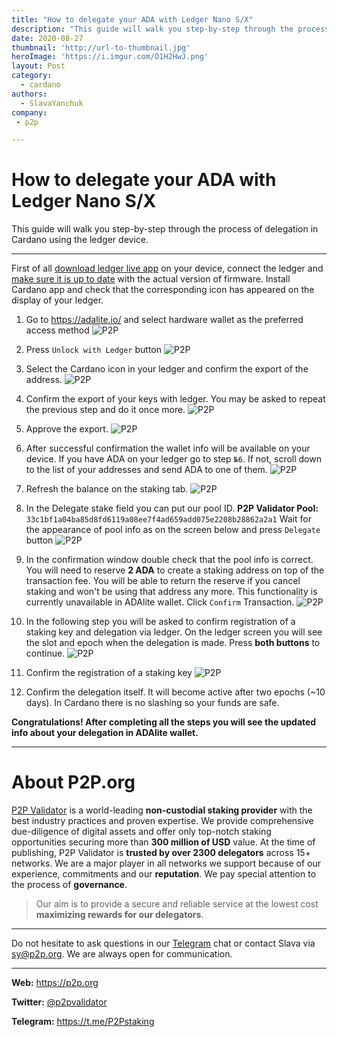 ```yaml
---
title: "How to delegate your ADA with Ledger Nano S/X"
description: "This guide will walk you step-by-step through the process of delegation in Cardano using the ledger device."
date: 2020-08-27
thumbnail: 'http://url-to-thumbnail.jpg'
heroImage: 'https://i.imgur.com/O1H2HwJ.png'
layout: Post
category:
  - cardano
authors:
  - SlavaYanchuk
company:
 - p2p

---
```


# How to delegate your ADA with Ledger Nano S/X 

This guide will walk you step-by-step through the process of delegation in Cardano using the ledger device.

---

First of all [download ledger live app](https://support.ledger.com/hc/en-us/articles/360006395553) on your device, connect the ledger and [make sure it is up to date](https://support.ledger.com/hc/en-us/articles/360002731113) with the actual version of firmware. Install Cardano app and check that the corresponding icon has appeared on the display of your ledger.

1. Go to https://adalite.io/ and select hardware wallet as the preferred access method
![P2P](https://i.imgur.com/mPTCCKj.png)

2. Press `Unlock with Ledger` button
![P2P](https://i.imgur.com/YaJ8NQZ.png)

3. Select the Cardano icon in your ledger and confirm the export of the address.
![P2P](https://i.imgur.com/2aS4nQW.png)

4. Confirm the export of your keys with ledger. You may be asked to repeat the previous step and do it once more. 
![P2P](https://i.imgur.com/1kroT4z.png)

5. Approve the export.
![P2P](https://i.imgur.com/1gkdndG.png)

6. After successful confirmation the wallet info will be available on your device. If you have ADA on your ledger go to step `№6`. If not, scroll down to the list of your addresses and send ADA to one of them.
![P2P](https://i.imgur.com/UWZKjSJ.png)
 
7. Refresh the balance on the staking tab.
![P2P](https://i.imgur.com/5DVCRGt.png)

8. In the Delegate stake field you can put our pool ID.
**P2P Validator Pool:** `33c1bf1a04ba85d8fd6119a08ee7f4ad659add075e2208b28862a2a1`
Wait for the appearance of pool info as on the screen below and press `Delegate` button
![P2P](https://i.imgur.com/fCn2ObX.png)

9. In the confirmation window double check that the pool info is correct. You will need to reserve **2 ADA** to create a staking address on top of the transaction fee. You will be able to return the reserve if you cancel staking and won't be using  that address any more. This functionality is currently unavailable in ADAlite wallet. Click `Confirm` Transaction.
![P2P](https://i.imgur.com/YViqQLW.png)

10. In the following step you will be asked to confirm registration of a staking key and delegation via ledger. On the ledger screen you will see the slot and epoch when the delegation is made. Press **both buttons** to continue.
![P2P](https://i.imgur.com/aQTqESn.png)
  
11. Confirm the registration of a staking key
![P2P](https://i.imgur.com/ghc5AKi.png)

12. Confirm the delegation itself. It will become active after two epochs (~10 days). In Cardano there is no slashing so your funds are safe.


**Congratulations! After completing all the steps you will see the updated info about your delegation in ADAlite wallet.**

---

# About P2P.org
[P2P Validator](https://p2p.org/) is a world-leading **non-custodial staking provider** with the best industry practices and proven expertise. We provide comprehensive due-diligence of digital assets and offer only top-notch staking opportunities securing more than **300 million of USD** value. At the time of publishing, P2P Validator is **trusted by over 2300 delegators** across 15+ networks. We are a major player in all networks we support because of our experience, commitments and our **reputation**. We pay special attention to the process of **governance**.

 > Our aim is to provide a secure and reliable service at the lowest cost **maximizing rewards for our delegators**.
 
------

Do not hesitate to ask questions in our [Telegram](https://t.me/P2Pstaking) chat or contact Slava via sy@p2p.org. We are always open for communication.

------

**Web:** https://p2p.org

**Twitter:** [@p2pvalidator](https://twitter.com/p2pvalidator)

**Telegram:** https://t.me/P2Pstaking





